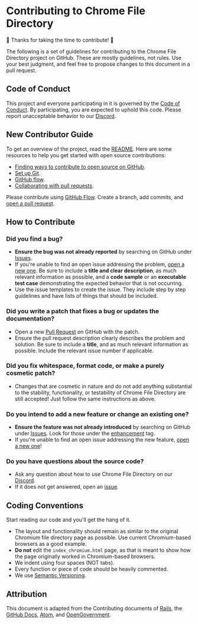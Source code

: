 # Contributing to Chrome File Directory

🎉 Thanks for taking the time to contribute! 🎉

The following is a set of guidelines for contributing to the Chrome File Directory project on GitHub. These are mostly guidelines, not rules. Use your best judgment, and feel free to propose changes to this document in a pull request.

## Code of Conduct

This project and everyone participating in it is governed by the [Code of Conduct](https://github.com/willtheorangeguy/Chrome-File-Directory/blob/main/CODE_OF_CONDUCT.md). By participating, you are expected to uphold this code. Please report unacceptable behavior to our [Discord](https://discord.gg/b7XPBfzZPC).

## New Contributor Guide

To get an overview of the project, read the [README](README.md). Here are some resources to help you get started with open source contributions:

- [Finding ways to contribute to open source on GitHub](https://docs.github.com/en/get-started/exploring-projects-on-github/finding-ways-to-contribute-to-open-source-on-github).
- [Set up Git](https://docs.github.com/en/get-started/quickstart/set-up-git).
- [GitHub flow](https://docs.github.com/en/get-started/quickstart/github-flow).
- [Collaborating with pull requests](https://docs.github.com/en/github/collaborating-with-pull-requests).

Please contribute using [GitHub Flow](https://guides.github.com/introduction/flow). Create a branch, add commits, and [open a pull request](https://github.com/willtheorangeguy/Chrome-File-Directory/compare).

## How to Contribute

### Did you find a bug?

- **Ensure the bug was not already reported** by searching on GitHub under [Issues](https://github.com/willtheorangeguy/Chrome-File-Directory/issues).
- If you're unable to find an open issue addressing the problem, [open a new one](https://github.com/willtheorangeguy/Chrome-File-Directory/issues/new). Be sure to include a **title and clear description**, as much relevant information as possible, and a **code sample** or an **executable test case** demonstrating the expected behavior that is not occurring.
- Use the issue templates to create the issue. They include step by step guidelines and have lists of things that should be included.

### Did you write a patch that fixes a bug or updates the documentation?

- Open a new [Pull Request](https://github.com/willtheorangeguy/Chrome-File-Directory/pulls) on GitHub with the patch.
- Ensure the pull request description clearly describes the problem and solution. Be sure to include a **title**, and as much relevant information as possible. Include the relevant issue number if applicable.

### Did you fix whitespace, format code, or make a purely cosmetic patch?

- Changes that are cosmetic in nature and do not add anything substantial to the stability, functionality, or testability of Chrome File Directory are still accepted! Just follow the same instructions as above.

### Do you intend to add a new feature or change an existing one?

- **Ensure the feature was not already introduced** by searching on GitHub under [Issues](https://github.com/willtheorangeguy/Chrome-File-Directory/issues). Look for those under the [enhancement](https://github.com/willtheorangeguy/Chrome-File-Directory/issues?q=is%3Aissue+is%3Aopen+label%3Aenhancement) tag.
- If you're unable to find an open issue addressing the new feature, [open a new one](https://github.com/willtheorangeguy/Chrome-File-Directory/issues/new)!

### Do you have questions about the source code?

- Ask any question about how to use Chrome File Directory on our [Discord](https://discord.gg/b7XPBfzZPC).
- If it does not get answered, open an [issue](https://github.com/willtheorangeguy/Chrome-File-Directory/issues/new).

## Coding Conventions

Start reading our code and you'll get the hang of it.

- The layout and functionality should remain as similar to the original Chromium file directory page as possible. Use current Chromium-based browsers as a good example.
- **Do not** edit the `index_chromium.html` page, as that is meant to show how the page originally worked in Chromium-based browsers.
- We indent using four spaces (NOT tabs).
- Every function or piece of code should be heavily commented.
- We use [Semantic Versioning](https://semver.org/).

## Attribution

This document is adapted from the Contributing documents of [Rails](https://github.com/rails/rails/blob/main/CONTRIBUTING.md), the [GitHub Docs](https://github.com/github/docs/blob/main/CONTRIBUTING.md), [Atom](https://github.com/atom/atom/blob/master/CONTRIBUTING.md), and [OpenGovernment](https://github.com/opengovernment/opengovernment/blob/master/CONTRIBUTING.md?plain=1).
